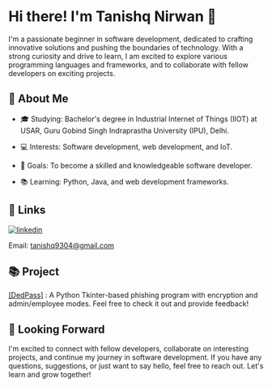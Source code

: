 
# Hi there! I'm Tanishq Nirwan 👋

I'm a passionate beginner in software development, dedicated to crafting innovative solutions and pushing the boundaries of technology. With a strong curiosity and drive to learn, I am excited to explore various programming languages and frameworks, and to collaborate with fellow developers on exciting projects.
## 🌱 About Me

- 🎓 Studying: Bachelor's degree in Industrial Internet of Things (IIOT) at USAR, Guru Gobind Singh Indraprastha University (IPU), Delhi.

- 💻 Interests: Software development, web development, and IoT.
- 🌟 Goals: To become a skilled and knowledgeable software developer.
- 📚 Learning: Python, Java, and web development frameworks.


## 🔗 Links

[![linkedin](https://img.shields.io/badge/linkedin-0A66C2?style=for-the-badge&logo=linkedin&logoColor=white)](https://www.linkedin.com/in/tanishqnirwan/)

Email: tanishq9304@gmail.com


## 📚 Project



[[DedPass]](https://github.com/tanishqnirwan/dedpass)
: A Python Tkinter-based phishing program with encryption and admin/employee modes.
Feel free to check it out and provide feedback!
## 🤝 Looking Forward

I'm excited to connect with fellow developers, collaborate on interesting projects, and continue my journey in software development. If you have any questions, suggestions, or just want to say hello, feel free to reach out. Let's learn and grow together!
